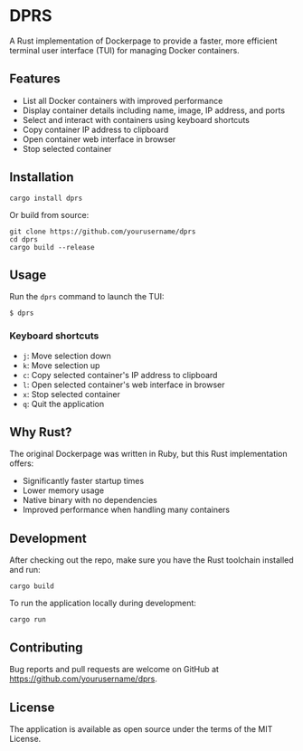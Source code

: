 # DPRS

A Rust implementation of Dockerpage to provide a faster, more efficient terminal user interface (TUI) for managing Docker containers.

## Features

- List all Docker containers with improved performance
- Display container details including name, image, IP address, and ports
- Select and interact with containers using keyboard shortcuts
- Copy container IP address to clipboard
- Open container web interface in browser
- Stop selected container

## Installation

```
cargo install dprs
```

Or build from source:

```
git clone https://github.com/yourusername/dprs
cd dprs
cargo build --release
```

## Usage

Run the `dprs` command to launch the TUI:

```
$ dprs
```

### Keyboard shortcuts

- `j`: Move selection down
- `k`: Move selection up
- `c`: Copy selected container's IP address to clipboard
- `l`: Open selected container's web interface in browser
- `x`: Stop selected container
- `q`: Quit the application

## Why Rust?

The original Dockerpage was written in Ruby, but this Rust implementation offers:

- Significantly faster startup times
- Lower memory usage
- Native binary with no dependencies
- Improved performance when handling many containers

## Development

After checking out the repo, make sure you have the Rust toolchain installed and run:

```
cargo build
```

To run the application locally during development:

```
cargo run
```

## Contributing

Bug reports and pull requests are welcome on GitHub at https://github.com/yourusername/dprs.

## License

The application is available as open source under the terms of the MIT License.
